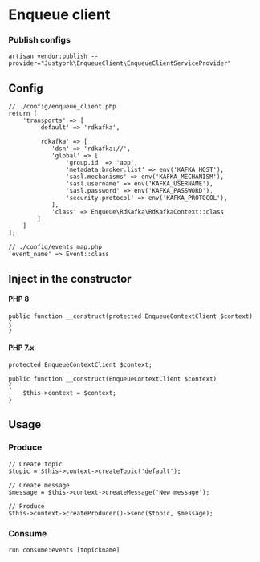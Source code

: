 # Enqueue client

### Publish configs

```injectablephp
artisan vendor:publish --provider="Justyork\EnqueueClient\EnqueueClientServiceProvider"
```


## Config
```injectablephp
// ./config/enqueue_client.php
return [
    'transports' => [
        'default' => 'rdkafka',

        'rdkafka' => [
            'dsn' => 'rdkafka://',
            'global' => [
                'group.id' => 'app',
                'metadata.broker.list' => env('KAFKA_HOST'),
                'sasl.mechanisms' => env('KAFKA_MECHANISM'),
                'sasl.username' => env('KAFKA_USERNAME'),
                'sasl.password' => env('KAFKA_PASSWORD'),
                'security.protocol' => env('KAFKA_PROTOCOL'),
            ],
            'class' => Enqueue\RdKafka\RdKafkaContext::class
        ]
    ]
];
```
```injectablephp
// ./config/events_map.php
'event_name' => Event::class

```


## Inject in the constructor

#### PHP 8
```injectablephp
public function __construct(protected EnqueueContextClient $context)
{
}
```

#### PHP 7.x
```injectablephp
protected EnqueueContextClient $context;

public function __construct(EnqueueContextClient $context)
{
    $this->context = $context;
}
```

## Usage
### Produce
```injectablephp
// Create topic
$topic = $this->context->createTopic('default');

// Create message
$message = $this->context->createMessage('New message');

// Produce
$this->context->createProducer()->send($topic, $message);
```

### Consume
```injectablephp
run consume:events [topickname]
```
